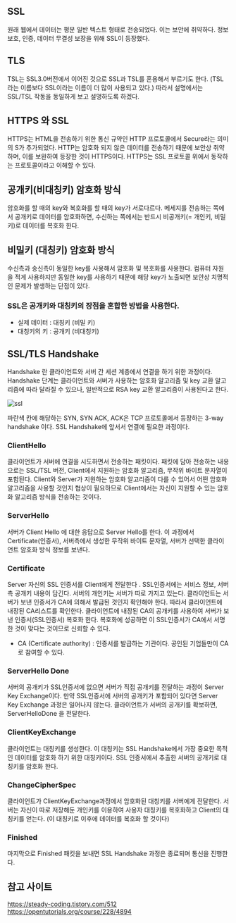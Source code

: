 ## SSL
원래 웹에서 데이터는 평문 일반 텍스트 형태로 전송되었다. 이는 보안에 취약하다. 정보 보호, 인증, 데이터 무결성 보장을 위해 SSL이 등장했다.
  
  
## TLS 
TSL는 SSL3.0버전에서 이어진 것으로 SSL과 TSL를 혼용해서 부르기도 한다. (TSL라는 이름보다 SSL이라는 이름이 더 많이 사용되고 있다.) 따라서 설명에서는 SSL/TSL 작동을 동일하게 보고 설명하도록 하겠다.
  
  
## HTTPS 와 SSL 
HTTPS는 HTML을 전송하기 위한 통신 규약인 HTTP 프로토콜에서 Secure라는 의미의 S가 추가되었다. HTTP는 암호화 되지 않은 데이터를 전송하기 때문에 보안상 취약하며, 이를 보완하여 등장한 것이 HTTPS이다. 
HTTPS는 SSL 프로토콜 위에서 동작하는 프로토콜이라고 이해할 수 있다.
  
  

## 공개키(비대칭키) 암호화 방식

암호화를 할 때의 key와 복호화를 할 때의 key가 서로다르다. 
메세지를 전송하는 쪽에서 공개키로 데이터를 암호화하면, 수신하는 쪽에서는 반드시 비공개키(= 개인키, 비밀키)로 데이터를 복호화 한다.

## 비밀키 (대칭키) 암호화 방식

수신측과 송신측이 동일한 key를 사용해서 암호화 및 복호화를 사용한다. 
컴퓨터 자원을 적게 사용하지만 동일한 key를 사용하기 때문에 해당 key가 노출되면 보안상 치명적인 문제가 발생하는 단점이 있다.

### SSL은 공개키와 대칭키의 장점을 혼합한 방법을 사용한다. 

- 실제 데이터 : 대칭키 (비밀 키)  
- 대칭키의 키 : 공개키 (비대칭키)

## SSL/TLS Handshake

Handshake 란 클라이언트와 서버 간 세션 계층에서 연결을 하기 위한 과정이다. 
Handshake 단계는 클라이언트와 서버가 사용하는 암호화 알고리즘 및 key 교환 알고리즘에 따라 달라질 수 있으나, 일반적으로 RSA key 교환 알고리즘이 사용된다고 한다.

![ssl](https://user-images.githubusercontent.com/41604678/218295736-d4b82459-3fec-4b04-9bac-af0a58d999dd.png)

파란색 칸에 해당하는 SYN, SYN ACK, ACK은 TCP 프로토콜에서 등장하는 3-way handshake 이다. SSL Handshake에 앞서서 연결에 필요한 과정이다.

### ClientHello  

클라이언트가 서버에 연결을 시도하면서 전송하는 패킷이다. 
패킷에 담아 전송하는 내용으로는 SSL/TSL 버전, Client에서 지원하는 암호화 알고리즘, 무작위 바이트 문자열이 포함된다. 
Client와 Server가 지원하는 암호화 알고리즘이 다를 수 있어서 어떤 암호화 알고리즘을 사용할 것인지 협상이 필요하므로 Client에서는 자신이 지원할 수 있는 암호화 알고리즘 방식을 전송하는 것이다.  

### ServerHello 
서버가 Client Hello 에 대한 응답으로 Server Hello를 한다. 이 과정에서 Certificate(인증서), 서버측에서 생성한 무작위 바이트 문자열, 서버가 선택한 클라이언트 암호화 방식 정보를 보낸다. 

### Certificate
Server 자신의 SSL 인증서를 Client에게 전달한다 . SSL인증서에는 서비스 정보, 서버측 공개키 내용이 담긴다.  서버의 개인키는 서버가 따로 가지고 있는다.
클라이언트는 서버가 보낸 인증서가 CA에 의해서 발급된 것인지 확인해야 한다. 따라서 클라이언트에 내장된 CA리스트를 확인한다. 
클라이언트에 내장된 CA의 공개키를 사용하여 서버가 보낸 인증서(SSL인증서) 복호화 한다. 복호화에 성공하면 이 SSL인증서가 CA에서 서명한 것이 맞다는 것이므로 신뢰할 수 있다. 

- CA (Certificate authority) : 인증서를 발급하는 기관이다. 공인된 기업들만이 CA로 참여할 수 있다.   
   
### ServerHello Done

서버의 공개키가 SSL인증서에 없으면 서버가 직접 공개키를 전달하는 과정이 Server Key Exchange이다. 만약 SSL인증서에 서버의 공개키가 포함되어 있다면 Server Key Exchange 과정은 일어나지 않는다. 
클라이언트가 서버의 공개키를 확보하면, ServerHelloDone 을 전달한다.

### ClientKeyExchange

클라이언트는 대칭키를 생성한다. 이 대칭키는 SSL Handshake에서 가장 중요한 목적인 데이터를 암호화 하기 위한 대칭키이다. 
SSL 인증서에서 추출한 서버의 공개키로 대칭키를 암호화 한다.  

### ChangeCipherSpec

클라이언트가 ClientKeyExchange과정에서 암호화된 대칭키를 서버에게 전달한다. 
서버는 자신이 따로 저장해둔 개인키를 이용하여 사용자 대칭키를 복호화하고 Client의 대칭키를 얻는다. (이 대칭키로 이후에 데이터를 복호화 할 것이다)  

### Finished 

마지막으로 Finished 패킷을 보내면 SSL Handshake 과정은 종료되며 통신을 진행한다.



    
   
참고 사이트 
-----
https://steady-coding.tistory.com/512   
https://opentutorials.org/course/228/4894

